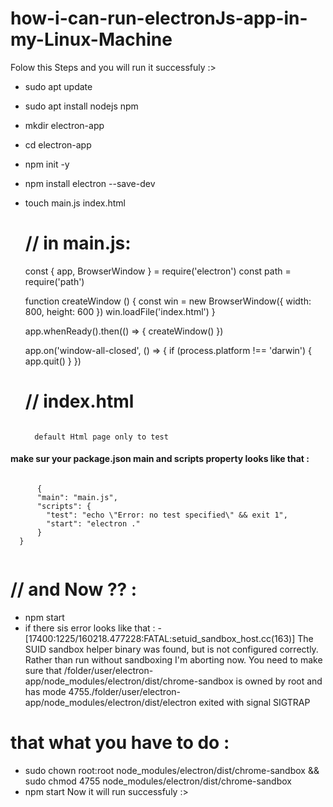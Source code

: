 # how-i-can-run-electronJs-app-in-my-Linux-Machine
  Folow this Steps and you will run it successfuly :>
   - sudo apt update
   - sudo apt install nodejs npm
   - mkdir electron-app
   - cd electron-app
   - npm init -y
   - npm install electron --save-dev
   - touch main.js index.html

     # // in main.js:
       const { app, BrowserWindow } = require('electron')
        const path = require('path')
        
        function createWindow () {
              const win = new BrowserWindow({
                width: 800,
                height: 600
              })
              win.loadFile('index.html')
            }
            
       app.whenReady().then(() => {
              createWindow()
            })
            
       app.on('window-all-closed', () => {
              if (process.platform !== 'darwin') {
                app.quit()
              }
            })

     # // index.html

     <code>
       default Html page only to test
     </code>

  <h4>make sur your package.json main and scripts property looks like that : </h4>
  <code>
      {
      "main": "main.js",
      "scripts": {
        "test": "echo \"Error: no test specified\" && exit 1",
        "start": "electron ."
      }
  }
  </code>


  # // and Now ?? :
  - npm start
   - if there sis error looks like that :
    - [17400:1225/160218.477228:FATAL:setuid_sandbox_host.cc(163)] The SUID sandbox helper binary was found, but is not configured correctly. Rather than run without sandboxing I'm aborting now. You need to make sure that /folder/user/electron-app/node_modules/electron/dist/chrome-sandbox is owned by root and has mode 4755./folder/user/electron-app/node_modules/electron/dist/electron exited with signal SIGTRAP

# that what you have to do :
- sudo chown root:root node_modules/electron/dist/chrome-sandbox && sudo chmod 4755 node_modules/electron/dist/chrome-sandbox
- npm start
Now it will run successfuly :>
 
